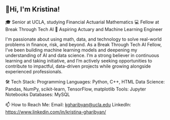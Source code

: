 ## 👋Hi, I'm Kristina!

🎓 Senior at UCLA, studying Financial Actuarial Mathematics
💻 Fellow at Break Through Tech AI
💼 Aspiring Actuary and Machine Learning Engineer


I'm passionate about using math, data, and technology to solve real-world problems in finance, risk, and beyond. As a Break Through Tech AI Fellow, I’ve been building machine learning models and deepening my understanding of AI and data science. I’m a strong believer in continuous learning and taking initiative, and I’m actively seeking opportunities to contribute to impactful, data-driven projects while growing alongside experienced professionals.


🛠 Tech Stack:
Programming Languages: Python, C++, HTML
Data Science: Pandas, NumPy, scikit-learn, TensorFlow, matplotlib
Tools: Jupyter Notebooks
Databases: MySQL
 

📫 How to Reach Me:
Email: kgharibyan@ucla.edu
LinkedIn: https://www.linkedin.com/in/kristina-gharibyan/
